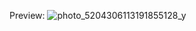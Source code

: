 Preview:
![photo_5204306113191855128_y](https://user-images.githubusercontent.com/64648463/204800583-c62f1cb0-0754-4e6e-b012-60fbd2f9f672.jpg)
